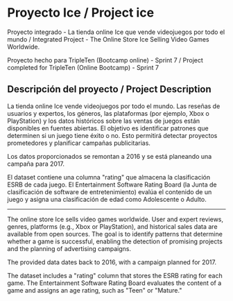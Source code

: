 # Proyecto Ice / Project ice
Proyecto integrado - La tienda online Ice que vende videojuegos por todo el mundo / Integrated Project - The Online Store Ice Selling Video Games Worldwide.

Proyecto hecho para TripleTen (Bootcamp online) - Sprint 7 / Project completed for TripleTen (Online Bootcamp) - Sprint 7

## Descripción del proyecto / Project Description
La tienda online Ice  vende videojuegos por todo el mundo. Las reseñas de usuarios y expertos, los géneros, las plataformas (por ejemplo, Xbox o PlayStation) y los datos históricos sobre las ventas de juegos están disponibles en fuentes abiertas. El objetivo es identificar patrones que determinen si un juego tiene éxito o no. Esto permitirá detectar proyectos prometedores y planificar campañas publicitarias.

Los datos proporcionados se remontan a 2016 y se está planeando una campaña para 2017.

El dataset contiene una columna "rating" que almacena la clasificación ESRB de cada juego. El Entertainment Software Rating Board (la Junta de clasificación de software de entretenimiento) evalúa el contenido de un juego y asigna una clasificación de edad como Adolescente o Adulto.

--- 

The online store Ice sells video games worldwide. User and expert reviews, genres, platforms (e.g., Xbox or PlayStation), and historical sales data are available from open sources. The goal is to identify patterns that determine whether a game is successful, enabling the detection of promising projects and the planning of advertising campaigns.

The provided data dates back to 2016, with a campaign planned for 2017.

The dataset includes a "rating" column that stores the ESRB rating for each game. The Entertainment Software Rating Board evaluates the content of a game and assigns an age rating, such as "Teen" or "Mature."

